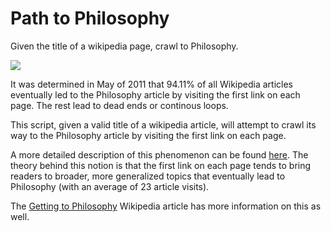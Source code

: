 # Path to Philosophy
Given the title of a wikipedia page, crawl to Philosophy.

![](https://i.imgur.com/hqTnTVx.gif)
<br/>

It was determined in May of 2011 that 94.11% of all Wikipedia articles eventually led to the Philosophy article by visiting the first link on each page. The rest lead to dead ends or continous loops.

This script, given a valid title of a wikipedia article, will attempt to crawl its way to the Philosophy article by visiting the first link on each page.

A more detailed description of this phenomenon can be found [here](https://nextnature.net/story/2015/wikipedia-roads-lead-philosophy). The theory behind this notion is that the first link on each page tends to bring readers to broader, more generalized topics that eventually lead to Philosophy (with an average of 23 article visits). 

The [Getting to Philosophy](https://en.wikipedia.org/wiki/Wikipedia:Getting_to_Philosophy) Wikipedia article has more information on this as well. 
